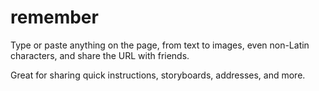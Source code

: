 remember
========

Type or paste anything on the page, from text to images, even non-Latin characters, and share the URL with friends.

Great for sharing quick instructions, storyboards, addresses, and more.
